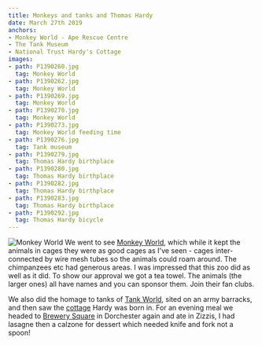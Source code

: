 ```yaml
---
title: Monkeys and tanks and Thomas Hardy
date: March 27th 2019
anchors:
- Monkey World - Ape Rescue Centre
- The Tank Museum
- National Trust Hardy's Cottage
images:
- path: P1390260.jpg
  tag: Monkey World
- path: P1390262.jpg
  tag: Monkey World
- path: P1390269.jpg
  tag: Monkey World
- path: P1390270.jpg
  tag: Monkey World
- path: P1390273.jpg
  tag: Monkey World feeding time
- path: P1390276.jpg
  tag: Tank museum
- path: P1390279.jpg
  tag: Thomas Hardy birthplace
- path: P1390280.jpg
  tag: Thomas Hardy birthplace
- path: P1390282.jpg
  tag: Thomas Hardy birthplace
- path: P1390283.jpg
  tag: Thomas Hardy birthplace
- path: P1390292.jpg
  tag: Thomas Hardy bicycle
---
```

![Monkey World](P1390260.jpg)
We went to see [Monkey World](http://www.monkeyworld.org/), which while it kept the animals in cages they were as good cages as I've seen - cages inter-connected by wire mesh tubes so the animals could roam around. The chimpanzees etc had generous areas. I was impressed that this zoo did as well as it did. To show our approval we got a tea towel. The animals (the larger ones) all have names and you can sponsor them. Join their fan clubs.

We also did the homage to tanks of [Tank World](https://www.tankmuseum.org/home), sited on an army barracks, and then saw the [cottage](https://www.nationaltrust.org.uk/hardys-cottage) Hardy was born in. For an evening meal we headed to [Brewery Square](http://www.brewerysquare.com/) in Dorchester again and ate in Zizzis, I had lasagne then a calzone for dessert which needed knife and fork not a spoon!
